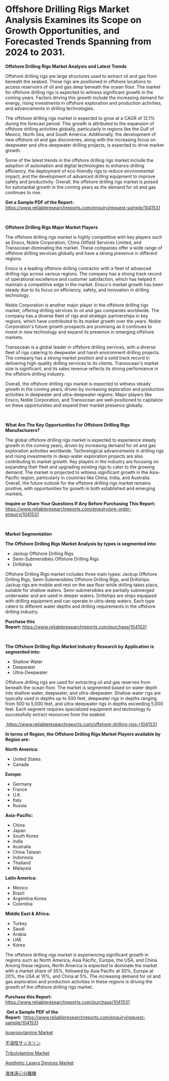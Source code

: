 <p><h1>Offshore Drilling Rigs Market Analysis Examines its Scope on Growth Opportunities, and Forecasted Trends Spanning from 2024 to 2031.</h1></p><p><strong>Offshore Drilling Rigs Market Analysis and Latest Trends</strong></p>
<p><p>Offshore drilling rigs are large structures used to extract oil and gas from beneath the seabed. These rigs are positioned in offshore locations to access reservoirs of oil and gas deep beneath the ocean floor. The market for offshore drilling rigs is expected to witness significant growth in the coming years. Factors driving this growth include the increasing demand for energy, rising investments in offshore exploration and production activities, and advancements in drilling technologies.</p><p>The offshore drilling rigs market is expected to grow at a CAGR of 12.1% during the forecast period. This growth is attributed to the expansion of offshore drilling activities globally, particularly in regions like the Gulf of Mexico, North Sea, and South America. Additionally, the development of new offshore oil and gas discoveries, along with the increasing focus on deepwater and ultra-deepwater drilling projects, is expected to drive market growth.</p><p>Some of the latest trends in the offshore drilling rigs market include the adoption of automation and digital technologies to enhance drilling efficiency, the deployment of eco-friendly rigs to reduce environmental impact, and the development of advanced drilling equipment to improve safety and productivity. Overall, the offshore drilling rigs market is poised for substantial growth in the coming years as the demand for oil and gas continues to rise.</p></p>
<p><strong>Get a Sample PDF of the Report:&nbsp;</strong> <a href="https://www.reliableresearchreports.com/enquiry/request-sample/1041531">https://www.reliableresearchreports.com/enquiry/request-sample/1041531</a></p>
<p>&nbsp;</p>
<p><strong>Offshore Drilling Rigs Major Market Players</strong></p>
<p><p>The offshore drilling rigs market is highly competitive with key players such as Ensco, Noble Corporation, China Oilfield Services Limited, and Transocean dominating the market. These companies offer a wide range of offshore drilling services globally and have a strong presence in different regions.</p><p>Ensco is a leading offshore drilling contractor with a fleet of advanced drilling rigs across various regions. The company has a strong track record of operational excellence and customer satisfaction, which has helped it maintain a competitive edge in the market. Ensco's market growth has been steady due to its focus on efficiency, safety, and innovation in drilling technology.</p><p>Noble Corporation is another major player in the offshore drilling rigs market, offering drilling services to oil and gas companies worldwide. The company has a diverse fleet of rigs and strategic partnerships in key regions, which have contributed to its market growth over the years. Noble Corporation's future growth prospects are promising as it continues to invest in new technology and expand its presence in emerging offshore markets.</p><p>Transocean is a global leader in offshore drilling services, with a diverse fleet of rigs catering to deepwater and harsh environment drilling projects. The company has a strong market position and a solid track record in delivering high-quality drilling services to its clients. Transocean's market size is significant, and its sales revenue reflects its strong performance in the offshore drilling industry.</p><p>Overall, the offshore drilling rigs market is expected to witness steady growth in the coming years, driven by increasing exploration and production activities in deepwater and ultra-deepwater regions. Major players like Ensco, Noble Corporation, and Transocean are well-positioned to capitalize on these opportunities and expand their market presence globally.</p></p>
<p>&nbsp;</p>
<p><strong>What Are The Key Opportunities For Offshore Drilling Rigs Manufacturers?</strong></p>
<p><p>The global offshore drilling rigs market is expected to experience steady growth in the coming years, driven by increasing demand for oil and gas exploration activities worldwide. Technological advancements in drilling rigs and rising investments in deep-water exploration projects are also contributing to market growth. Key players in the industry are focusing on expanding their fleet and upgrading existing rigs to cater to the growing demand. The market is projected to witness significant growth in the Asia-Pacific region, particularly in countries like China, India, and Australia. Overall, the future outlook for the offshore drilling rigs market remains positive, with opportunities for growth in both established and emerging markets.</p></p>
<p><strong>Inquire or Share Your Questions If Any Before Purchasing This Report:</strong> <a href="https://www.reliableresearchreports.com/enquiry/pre-order-enquiry/1041531">https://www.reliableresearchreports.com/enquiry/pre-order-enquiry/1041531</a></p>
<p>&nbsp;</p>
<p><strong>Market Segmentation</strong></p>
<p><strong>The Offshore Drilling Rigs Market Analysis by types is segmented into:</strong></p>
<p><ul><li>Jackup Offshore Drilling Rigs</li><li>Semi-Submersibles Offshore Drilling Rigs</li><li>Drillships</li></ul></p>
<p><p>Offshore Drilling Rigs market includes three main types: Jackup Offshore Drilling Rigs, Semi-Submersibles Offshore Drilling Rigs, and Drillships. Jackup rigs are mobile and rest on the sea floor while drilling takes place, suitable for shallow waters. Semi-submersibles are partially submerged underwater and are used in deeper waters. Drillships are ships equipped with drilling equipment and can operate in ultra-deep waters. Each type caters to different water depths and drilling requirements in the offshore drilling industry.</p></p>
<p><strong>Purchase this Report:&nbsp;</strong><a href="https://www.reliableresearchreports.com/purchase/1041531">https://www.reliableresearchreports.com/purchase/1041531</a></p>
<p>&nbsp;</p>
<p><strong>The Offshore Drilling Rigs Market Industry Research by Application is segmented into:</strong></p>
<p><ul><li>Shallow Water</li><li>Deepwater</li><li>Ultra-Deepwater</li></ul></p>
<p><p>Offshore drilling rigs are used for extracting oil and gas reserves from beneath the ocean floor. The market is segmented based on water depth into shallow water, deepwater, and ultra-deepwater. Shallow water rigs are typically used in depths up to 500 feet, deepwater rigs in depths ranging from 500 to 5,000 feet, and ultra-deepwater rigs in depths exceeding 5,000 feet. Each segment requires specialized equipment and technology to successfully extract resources from the seabed.</p></p>
<p><a href="https://www.reliableresearchreports.com/offshore-drilling-rigs-r1041531">&nbsp;https://www.reliableresearchreports.com/offshore-drilling-rigs-r1041531</a></p>
<p><strong>In terms of Region, the Offshore Drilling Rigs Market Players available by Region are:</strong></p>
<p>
    <p> <strong> North America: </strong>
        <ul>
            <li>United States</li>
            <li>Canada</li>
        </ul>
        </p> 
    <p> <strong> Europe: </strong>
        <ul>
            <li>Germany</li>
            <li>France</li>
            <li>U.K.</li>
            <li>Italy</li>
            <li>Russia</li>
        </ul>
        </p> 
    <p> <strong> Asia-Pacific: </strong>
        <ul>
            <li>China</li>
            <li>Japan</li>
            <li>South Korea</li>
            <li>India</li>
            <li>Australia</li>
            <li>China Taiwan</li>
            <li>Indonesia</li>
            <li>Thailand</li>
            <li>Malaysia</li>
        </ul>
        </p> 
    <p> <strong> Latin America: </strong>
        <ul>
            <li>Mexico</li>
            <li>Brazil</li>
            <li>Argentina Korea</li>
            <li>Colombia</li>
        </ul>
        </p> 
    <p> <strong> Middle East & Africa: </strong>
        <ul>
            <li>Turkey</li>
            <li>Saudi</li>
            <li>Arabia</li>
            <li>UAE</li>
            <li>Korea</li>
        </ul>
    </p>
    </p>
<p><p>The offshore drilling rigs market is experiencing significant growth in regions such as North America, Asia Pacific, Europe, the USA, and China. Among these regions, North America is expected to dominate the market with a market share of 35%, followed by Asia Pacific at 30%, Europe at 20%, the USA at 10%, and China at 5%. The increasing demand for oil and gas exploration and production activities in these regions is driving the growth of the offshore drilling rigs market.</p></p>
<p><strong>Purchase this Report: </strong><a href="https://www.reliableresearchreports.com/purchase/1041531">https://www.reliableresearchreports.com/purchase/1041531</a></p>
<p>&nbsp;<strong>Get a Sample PDF of the Report:&nbsp;&nbsp;</strong><a href="https://www.reliableresearchreports.com/enquiry/request-sample/1041531">https://www.reliableresearchreports.com/enquiry/request-sample/1041531</a></p>
<p><strong></strong></p>
<p><p><a href="https://issuu.com/reportprime-2/docs/isopropylamine-market-size-2030.pptx">Isopropylamine Market</a></p><p><a href="https://github.com/pepo3k/Market-Research-Report-List-1/blob/main/266246932475.md">不溶性サッカリン</a></p><p><a href="https://issuu.com/reportprime-2/docs/tributylamine-market-size-2030.pptx">Tributylamine Market</a></p><p><a href="https://silk-columnist-571.notion.site/Aesthetic-Lasers-Devices-Market-The-Key-To-Successful-Business-Strategy-Forecast-Till-2031-71d94353e5ec4044a2901006c063a11b">Aesthetic Lasers Devices Market</a></p><p><a href="https://github.com/nemesis2824/Market-Research-Report-List-1/blob/main/426923332476.md">液体遠心分離機</a></p></p>
